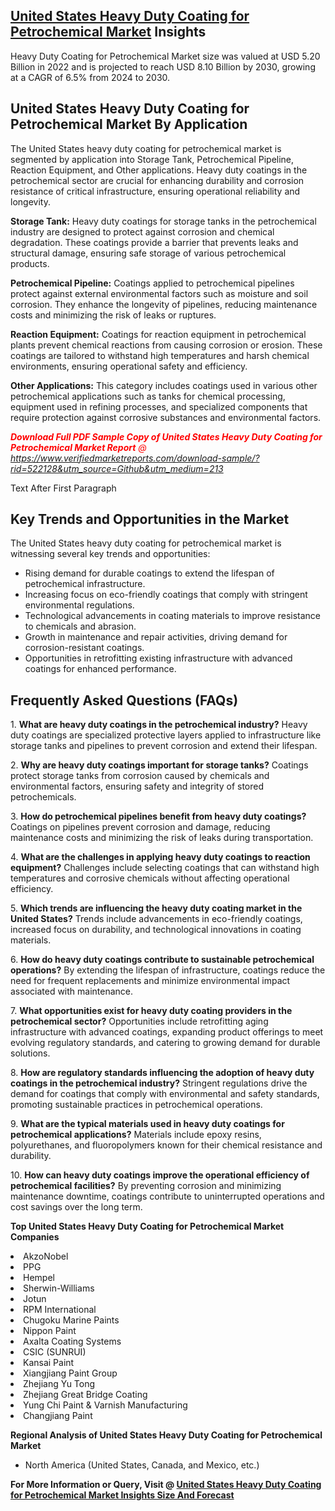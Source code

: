<h2><a href="https://www.verifiedmarketreports.com/download-sample/?rid=522128&amp;utm_source=Github&amp;utm_medium=213" target="_blank">United States Heavy Duty Coating for Petrochemical Market</a> Insights</h2><p>Heavy Duty Coating for Petrochemical Market size was valued at USD 5.20 Billion in 2022 and is projected to reach USD 8.10 Billion by 2030, growing at a CAGR of 6.5% from 2024 to 2030.</p><p><h2>United States Heavy Duty Coating for Petrochemical Market By Application</h2><p>The United States heavy duty coating for petrochemical market is segmented by application into Storage Tank, Petrochemical Pipeline, Reaction Equipment, and Other applications. Heavy duty coatings in the petrochemical sector are crucial for enhancing durability and corrosion resistance of critical infrastructure, ensuring operational reliability and longevity.</p><p><strong>Storage Tank:</strong> Heavy duty coatings for storage tanks in the petrochemical industry are designed to protect against corrosion and chemical degradation. These coatings provide a barrier that prevents leaks and structural damage, ensuring safe storage of various petrochemical products.</p><p><strong>Petrochemical Pipeline:</strong> Coatings applied to petrochemical pipelines protect against external environmental factors such as moisture and soil corrosion. They enhance the longevity of pipelines, reducing maintenance costs and minimizing the risk of leaks or ruptures.</p><p><strong>Reaction Equipment:</strong> Coatings for reaction equipment in petrochemical plants prevent chemical reactions from causing corrosion or erosion. These coatings are tailored to withstand high temperatures and harsh chemical environments, ensuring operational safety and efficiency.</p><p><strong>Other Applications:</strong> This category includes coatings used in various other petrochemical applications such as tanks for chemical processing, equipment used in refining processes, and specialized components that require protection against corrosive substances and environmental factors.</p><p><em><p><span class=""><span style="color: #ff0000;"><strong>Download Full PDF Sample Copy of United States Heavy Duty Coating for Petrochemical Market Report</strong> @ </span><a href="https://www.verifiedmarketreports.com/download-sample/?rid=522128&amp;utm_source=Github&amp;utm_medium=213" target="_blank">https://www.verifiedmarketreports.com/download-sample/?rid=522128&amp;utm_source=Github&amp;utm_medium=213</a></span></p></em> Text After First Paragraph</p><h2>Key Trends and Opportunities in the Market</h2><p>The United States heavy duty coating for petrochemical market is witnessing several key trends and opportunities:</p><ul> <li>Rising demand for durable coatings to extend the lifespan of petrochemical infrastructure.</li> <li>Increasing focus on eco-friendly coatings that comply with stringent environmental regulations.</li> <li>Technological advancements in coating materials to improve resistance to chemicals and abrasion.</li> <li>Growth in maintenance and repair activities, driving demand for corrosion-resistant coatings.</li> <li>Opportunities in retrofitting existing infrastructure with advanced coatings for enhanced performance.</li></ul><h2>Frequently Asked Questions (FAQs)</h2><p>1. <strong>What are heavy duty coatings in the petrochemical industry?</strong> Heavy duty coatings are specialized protective layers applied to infrastructure like storage tanks and pipelines to prevent corrosion and extend their lifespan.</p><p>2. <strong>Why are heavy duty coatings important for storage tanks?</strong> Coatings protect storage tanks from corrosion caused by chemicals and environmental factors, ensuring safety and integrity of stored petrochemicals.</p><p>3. <strong>How do petrochemical pipelines benefit from heavy duty coatings?</strong> Coatings on pipelines prevent corrosion and damage, reducing maintenance costs and minimizing the risk of leaks during transportation.</p><p>4. <strong>What are the challenges in applying heavy duty coatings to reaction equipment?</strong> Challenges include selecting coatings that can withstand high temperatures and corrosive chemicals without affecting operational efficiency.</p><p>5. <strong>Which trends are influencing the heavy duty coating market in the United States?</strong> Trends include advancements in eco-friendly coatings, increased focus on durability, and technological innovations in coating materials.</p><p>6. <strong>How do heavy duty coatings contribute to sustainable petrochemical operations?</strong> By extending the lifespan of infrastructure, coatings reduce the need for frequent replacements and minimize environmental impact associated with maintenance.</p><p>7. <strong>What opportunities exist for heavy duty coating providers in the petrochemical sector?</strong> Opportunities include retrofitting aging infrastructure with advanced coatings, expanding product offerings to meet evolving regulatory standards, and catering to growing demand for durable solutions.</p><p>8. <strong>How are regulatory standards influencing the adoption of heavy duty coatings in the petrochemical industry?</strong> Stringent regulations drive the demand for coatings that comply with environmental and safety standards, promoting sustainable practices in petrochemical operations.</p><p>9. <strong>What are the typical materials used in heavy duty coatings for petrochemical applications?</strong> Materials include epoxy resins, polyurethanes, and fluoropolymers known for their chemical resistance and durability.</p><p>10. <strong>How can heavy duty coatings improve the operational efficiency of petrochemical facilities?</strong> By preventing corrosion and minimizing maintenance downtime, coatings contribute to uninterrupted operations and cost savings over the long term.</p></p><p><strong>Top United States Heavy Duty Coating for Petrochemical Market Companies</strong></p><div data-test-id=""><p><li>AkzoNobel</li><li> PPG</li><li> Hempel</li><li> Sherwin-Williams</li><li> Jotun</li><li> RPM International</li><li> Chugoku Marine Paints</li><li> Nippon Paint</li><li> Axalta Coating Systems</li><li> CSIC (SUNRUI)</li><li> Kansai Paint</li><li> Xiangjiang Paint Group</li><li> Zhejiang Yu Tong</li><li> Zhejiang Great Bridge Coating</li><li> Yung Chi Paint & Varnish Manufacturing</li><li> Changjiang Paint</li></p><div><strong>Regional Analysis of&nbsp;United States Heavy Duty Coating for Petrochemical Market</strong></div><ul><li dir="ltr"><p dir="ltr">North America&nbsp;(United States, Canada, and Mexico, etc.)</p></li></ul><p><strong>For More Information or Query, Visit @&nbsp;</strong><strong><a href="https://www.verifiedmarketreports.com/product/heavy-duty-coating-for-petrochemical-market/?utm_source=Github&amp;utm_medium=213" target="_blank">United States Heavy Duty Coating for Petrochemical Market Insights Size And Forecast</a></strong></p></div>
